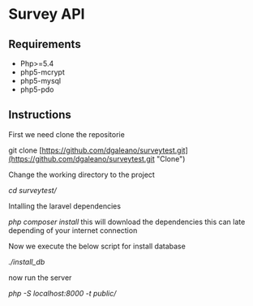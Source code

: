 # Survey API

## Requirements
* Php>=5.4
* php5-mcrypt
* php5-mysql
* php5-pdo

## Instructions

First we need clone the repositorie

git clone [https://github.com/dgaleano/surveytest.git](https://github.com/dgaleano/surveytest.git "Clone")

Change the working directory to the project

_cd surveytest/_

Intalling the laravel dependencies

_php composer install_ this will download the dependencies this can late depending of your internet connection

Now we execute the below script for install database

_./install_db_

now run the server

_php -S localhost:8000 -t public/_

    